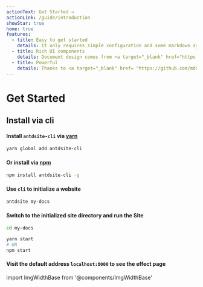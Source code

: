 ```yaml
---
actionText: Get Started →
actionLink: /guide/introduction
showStar: true
home: true
features:
  - title: Easy to get started
    details: It only requires simple configuration and some markdown syntax to get started quickly
  - title: Rich UI components
    details: Document design comes from <a target="_blank" href="https://ant.design/">Ant Design</a> website, which not only has a beautiful interface, but also can directly use all Ant Design components.
  - title: Powerful
    details: Thanks to <a target="_blank" href= "https://github.com/mdx-js/mdx">mdx</a>, we can use JSX in markdown.
---
```


# Get Started

## Install via cli

#### Install `antdsite-cli` via [yarn](https://yarnpkg.com)

```bash
yarn global add antdsite-cli
```

#### Or install via [npm](https://docs.npmjs.com/cli/install.html)

```bash
npm install antdsite-cli -g

```

#### Use `cli` to initialize a website

```bash
antdsite my-docs
```

#### Switch to the initialized site directory and run the Site

```bash
cd my-docs

yarn start
# OR
npm start
```

#### Visit the default address `localhost:8000` to see the effect page

import ImgWidthBase from '@components/ImgWidthBase'

<p align="center">
<ImgWidthBase url="screenshot.png" width={700}/>
</p>
